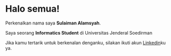 # Halo semua! 

Perkenalkan nama saya **Sulaiman Alamsyah**.<br>

Saya seorang **Informatics Student** di Universitas Jenderal Soedirman<br>

Jika kamu tertarik untuk berkenalan denganku, silakan ikuti akun [Linkedin](https://www.linkedin.com/in/sulaiman-alamsyah/)ku ya.
